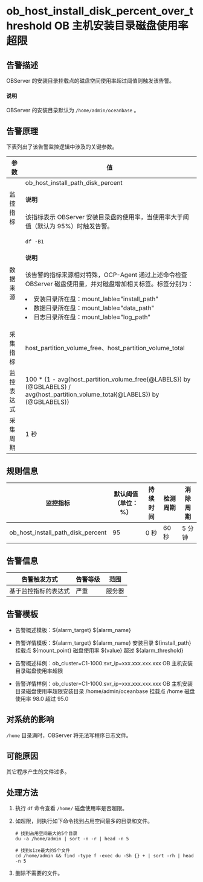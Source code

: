 ob_host_install_disk_percent_over_threshold OB 主机安装目录磁盘使用率超限 
=================================================================================



告警描述 
-------------------------

OBServer 的安装目录挂载点的磁盘空间使用率超过阈值则触发该告警。

<main id="notice" type='explain'><h4>说明</h4><p>OBServer 的安装目录默认为 <code>/home/admin/oceanbase</code> 。</p></main>



告警原理 
-------------------------

下表列出了该告警监控逻辑中涉及的关键参数。


|  参数   |                                                                                                                                                                                             值                                                                                                                                                                                             |
|-------|-------------------------------------------------------------------------------------------------------------------------------------------------------------------------------------------------------------------------------------------------------------------------------------------------------------------------------------------------------------------------------------------|
| 监控指标  | ob_host_install_path_disk_percent <main id="notice" type='explain'><h4>说明</h4><p>该指标表示 OBServer 安装目录盘的使用率，当使用率大于阈值（默认为 95%）时触发告警。</p></main>                                                                                                                                                                                                                                                                  |
| 数据来源  | ```df -B1 ```  <main id="notice" type='explain'><h4>说明</h4><p>该告警的指标来源相对特殊，OCP-Agent 通过上述命令检查 OBServer 磁盘使用量，并对磁盘增加相关标签。标签分别为： <li>安装目录所在盘：mount_lable="install_path"   </li><li> 数据目录所在盘：mount_lable="data_path"   </li><li>日志目录所在盘：mount_lable="log_path" </li></p></main>    |
| 采集指标  | host_partition_volume_free、host_partition_volume_total                                                                                                                                                                                                                                                                                                                                    |
| 监控表达式 | 100 \* (1 - avg(host_partition_volume_free{@LABELS}) by (@GBLABELS) / avg(host_partition_volume_total{@LABELS}) by (@GBLABELS))                                                                                                                                                                                                                                                           |
| 采集周期  | 1 秒                                                                                                                                                                                                                                                                                                                                                                                       |



规则信息 
-------------------------



|               监控指标                | 默认阈值（单位：%） | 持续时间 | 检测周期 | 消除周期 |
|-----------------------------------|------------|------|------|------|
| ob_host_install_path_disk_percent | 95         | 0 秒  | 60 秒 | 5 分钟 |



告警信息 
-------------------------



|   告警触发方式   | 告警等级 | 范围  |
|------------|------|-----|
| 基于监控指标的表达式 | 严重   | 服务器 |



告警模板 
-------------------------

* 告警概述模板：${alarm_target} ${alarm_name}

  

* 告警详情模板：${alarm_target} ${alarm_name} 安装目录 ${install_path} 挂载点 ${mount_point} 磁盘使用率 ${value} 超过 ${alarm_threshold}

  

* 告警概述样例：ob_cluster=C1-1000:svr_ip=xxx.xxx.xxx.xxx OB 主机安装目录磁盘使用率超限

  

* 告警详情样例：ob_cluster=C1-1000:svr_ip=xxx.xxx.xxx.xxx OB 主机安装目录磁盘使用率超限安装目录 /home/admin/oceanbase 挂载点 /home 磁盘使用率 98.0 超过 95.0

  




对系统的影响 
---------------------------

`/home` 目录满时，OBServer 将无法写程序日志文件。

可能原因 
-------------------------

其它程序产生的文件过多。

处理方法 
-------------------------

1. 执行 `df` 命令查看 `/home/` 磁盘使用率是否超限。

   

2. 如超限，则执行如下命令找到占用空间最多的目录和文件。

   ```shell
   # 找到占用空间最大的5个目录
   du -a /home/admin | sort -n -r | head -n 5
   
   # 找到size最大的5个文件
   cd /home/admin && find -type f -exec du -Sh {} + | sort -rh | head -n 5
   ```

   

3. 删除不需要的文件。

   




